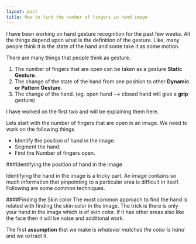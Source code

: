```yaml
---
layout: post
title: How to find the number of fingers in hand image
---
```


I have been working on hand gesture recognition for the past few weeks.
All the things depend upon what is the definition of the gesture.
Like, many people think it is the state of the hand and some take it as some motion.

There are many things that people think as gesture.

  1. The number of fingers that are open can be taken as a gesture **Static Gesture**.
  2. The change of the state of the hand from one position to other **Dynamic or Pattern Gesture**.
  3. The change of the hand. (eg. open hand --> closed hand will give a **grip** gesture)

I have worked on the first two and will be explaining them here.

Lets start with the number of fingers that are open in an image. We need to work
on the following things

 - Identify the position of hand in the image.
 - Segment the hand.
 - Find the Number of fingers open.


 ###Identifying the position of hand in the image

 Identifying the hand in the image is a tricky part. An image contains so much
 information that pinpointing to a particular area is difficult in itself.
 Following are some common techniques.

 ####Finding the Skin color
 The most common approach to find the hand is related with finding the skin color
 in the image. The trick is there is only your hand in the image which is of skin color.
 If it has other areas also like the face then it will be noise and additional work.

 The first **assumption** that we make is *whatever matches the color is hand*
 and we extract it.
